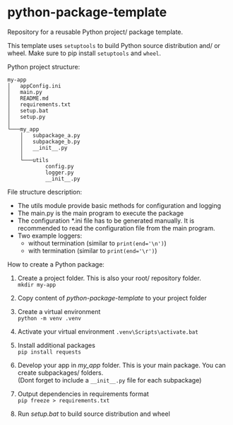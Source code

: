 # python-package-template
Repository for a reusable Python project/ package template. 

This template uses ```setuptools``` to build Python source distribution and/ or wheel. 
Make sure to pip install ```setuptools``` and ```wheel```.

Python project structure:  

```
my-app
│   appConfig.ini
│   main.py
│   README.md
│   requirements.txt
│   setup.bat
│   setup.py
│
└───my_app
    │   subpackage_a.py
    │   subpackage_b.py
    │   __init__.py
    │
    └───utils
            config.py
            logger.py
            __init__.py
```

File structure description:
- The utils module provide basic methods for configuration and logging 
- The main.py is the main program to execute the package
- The configuration *.ini file has to be generated manually. It is recommended to read the configuration file from the main program.
- Two example loggers: 
  - without termination (similar to ```print(end='\n')```)
  - with termination (similar to ```print(end='\r')```)

How to create a Python package:  
1. Create a project folder. This is also your root/ repository folder.    
```mkdir my-app```

2. Copy content of *python-package-template* to your project folder  

3. Create a virtual environment   
```python -m venv .venv```

5. Activate your virtual environment
```.venv\Scripts\activate.bat```

5. Install additional packages  
```pip install requests```

6. Develop your app in *my_app* folder. This is your main package. You can create subpackages/ folders.   
(Dont forget to include a ```__init__.py``` file for each subpackage) 

7. Output dependencies in requirements format  
```pip freeze > requirements.txt```

8. Run *setup.bat* to build source distribution and wheel   
